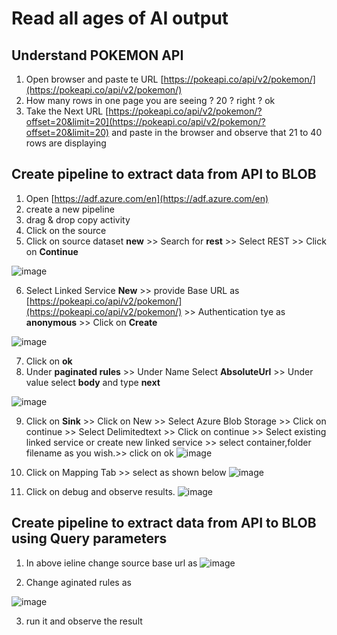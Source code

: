 # Read all ages of AI output

## Understand POKEMON API
1. Open browser and paste te URL [https://pokeapi.co/api/v2/pokemon/](https://pokeapi.co/api/v2/pokemon/)
2. How many rows in one page you are seeing ? 20 ? right ? ok
3. Take the Next URL [https://pokeapi.co/api/v2/pokemon/?offset=20&limit=20](https://pokeapi.co/api/v2/pokemon/?offset=20&limit=20) and paste in the browser and observe that 21 to 40 rows are displaying

## Create pipeline to extract data from API to BLOB

1. Open [https://adf.azure.com/en](https://adf.azure.com/en)
2. create a new pipeline
3. drag & drop copy activity
4. Click on the source
5. Click on source dataset **new** >> Search for **rest** >> Select REST >> Click on **Continue**

![image](https://github.com/user-attachments/assets/9c8f6e67-d9de-428c-80e2-0d8985523c4b)

6. Select Linked Service **New** >> provide Base URL as [https://pokeapi.co/api/v2/pokemon/](https://pokeapi.co/api/v2/pokemon/) >> Authentication tye as **anonymous** >> Click on **Create**

![image](https://github.com/user-attachments/assets/a2440cba-b06b-4efe-97ea-c7bb3d03086a)

7. Click on **ok**
8. Under **paginated rules** >> Under Name Select **AbsoluteUrl** >> Under value select **body** and type **next**

![image](https://github.com/user-attachments/assets/8b8f7bd1-2db3-450b-afe4-cc9189bbc526)



9. Click on **Sink** >> Click on New >> Select Azure Blob Storage >> Click on continue >> Select Delimitedtext >> Click on continue >> Select existing linked service or create new linked service >> select container,folder filename as you wish.>> click on ok
![image](https://github.com/user-attachments/assets/a5711fb9-6146-443d-9b3a-43e1e6c1f12f)


10. Click on Mapping Tab >> select as shown below
![image](https://github.com/user-attachments/assets/457473b6-6964-4d0c-bfd8-2fba3d5db14e)


11. Click on debug and observe results.
![image](https://github.com/user-attachments/assets/93d37541-9df3-46fc-ac55-24751ece7843)

## Create pipeline to extract data from API to BLOB using Query parameters

1. In above ieline change source base url as
![image](https://github.com/user-attachments/assets/c5320471-86b6-4dbb-9138-69a9e9dc9793)

2. Change aginated rules as

![image](https://github.com/user-attachments/assets/0164612b-f3b7-4442-b1c9-5df45d869aa3)

3. run it and observe the result



